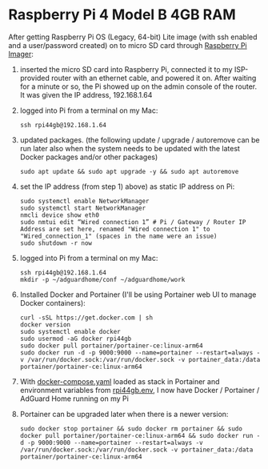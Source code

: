 # Raspberry Pi 4 Model B 4GB RAM

After getting Raspberry Pi OS (Legacy, 64-bit) Lite image (with ssh enabled and a user/password created) on to micro SD card through [Raspberry Pi Imager](https://www.raspberrypi.com/software/):

1) inserted the micro SD card into Raspberry Pi, connected it to my ISP-provided router with an ethernet cable, and powered it on. After waiting for a minute or so, the Pi showed up on the admin console of the router. It was given the IP address, 192.168.1.64

2) logged into Pi from a terminal on my Mac:

    ```ssh rpi44gb@192.168.1.64```

3) updated packages. (the following update / upgrade / autoremove can be run later also when the system needs to be updated with the latest Docker packages and/or other packages)

    ```
    sudo apt update && sudo apt upgrade -y && sudo apt autoremove
    ```

4) set the IP address (from step 1) above) as static IP address on Pi:
    ```
    sudo systemctl enable NetworkManager
    sudo systemctl start NetworkManager
    nmcli device show eth0
    sudo nmtui edit “Wired connection 1” # Pi / Gateway / Router IP Address are set here, renamed "Wired connection 1" to "Wired_connection_1" (spaces in the name were an issue)
    sudo shutdown -r now
    ```
5) logged into Pi from a terminal on my Mac:

    ```
    ssh rpi44gb@192.168.1.64
    mkdir -p ~/adguardhome/conf ~/adguardhome/work
    ```

6) Installed Docker and Portainer (I'll be using Portainer web UI to manage Docker containers):
    ```
    curl -sSL https://get.docker.com | sh
    docker version
    sudo systemctl enable docker
    sudo usermod -aG docker rpi44gb
    sudo docker pull portainer/portainer-ce:linux-arm64
    sudo docker run -d -p 9000:9000 --name=portainer --restart=always -v /var/run/docker.sock:/var/run/docker.sock -v portainer_data:/data portainer/portainer-ce:linux-arm64
    ```

7) With [docker-compose.yaml](docker-compose.yaml) loaded as stack in Portainer and environment variables from [rpi44gb.env](rpi44gb.env), I now have Docker / Portainer / AdGuard Home running on my Pi

9) Portainer can be upgraded later when there is a newer version:
    ```
    sudo docker stop portainer && sudo docker rm portainer && sudo docker pull portainer/portainer-ce:linux-arm64 && sudo docker run -d -p 9000:9000 --name=portainer --restart=always -v /var/run/docker.sock:/var/run/docker.sock -v portainer_data:/data portainer/portainer-ce:linux-arm64
    ```
